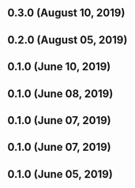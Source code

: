 ## 0.3.0 (August 10, 2019)



## 0.2.0 (August 05, 2019)


## 0.1.0 (June 10, 2019)


## 0.1.0 (June 08, 2019)


## 0.1.0 (June 07, 2019)


## 0.1.0 (June 07, 2019)


## 0.1.0 (June 05, 2019)


